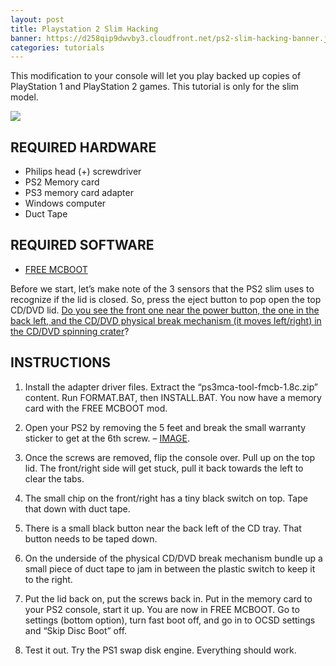```yaml
---
layout: post
title: Playstation 2 Slim Hacking
banner: https://d258qip9dwvby3.cloudfront.net/ps2-slim-hacking-banner.jpg
categories: tutorials
---
```


This modification to your console will let you play backed up copies of PlayStation 1 and PlayStation 2 games. This tutorial is only for the slim model.

<div class='video'>
<a href='https://www.youtube.com/watch?v=mecgQqDgqpo' title='Click here to watch the video!' target='_BLANK'><i class="svg-icon youtube"></i><div class="play"></div><img src="https://img.youtube.com/vi/mecgQqDgqpo/0.jpg" /></a>
</div>

## REQUIRED HARDWARE
* Philips head (+) screwdriver
* PS2 Memory card
* PS3 memory card adapter
* Windows computer
* Duct Tape

## REQUIRED SOFTWARE
* [FREE MCBOOT](http://psx-scene.com/forums/f153/fmcb-v1-9-series-release-thread-116247/)

Before we start, let’s make note of the 3 sensors that the PS2 slim uses to recognize if the lid is closed. So, press the eject button to pop open the top CD/DVD lid. [Do you see the front one near the power button, the one in the back left, and the CD/DVD physical break mechanism (it moves left/right) in the CD/DVD spinning crater](https://cdn.instructables.com/FEL/6G12/F03WEWVX/FEL6G12F03WEWVX.MEDIUM.jpg)?

## INSTRUCTIONS
1) Install the adapter driver files. Extract the “ps3mca-tool-fmcb-1.8c.zip” content. Run FORMAT.BAT, then INSTALL.BAT. You now have a memory card with the FREE MCBOOT mod.

2) Open your PS2 by removing the 5 feet and break the small warranty sticker to get at the 6th screw. – [IMAGE](https://cdn.instructables.com/FZH/OZDX/F03WEWW1/FZHOZDXF03WEWW1.MEDIUM.jpg).

3) Once the screws are removed, flip the console over. Pull up on the top lid. The front/right side will get stuck, pull it back towards the left to clear the tabs.

4) The small chip on the front/right has a tiny black switch on top. Tape that down with duct tape.

5) There is a small black button near the back left of the CD tray. That button needs to be taped down.

6) On the underside of the physical CD/DVD break mechanism bundle up a small piece of duct tape to jam in between the plastic switch to keep it to the right.

7) Put the lid back on, put the screws back in. Put in the memory card to your PS2 console, start it up. You are now in FREE MCBOOT. Go to settings (bottom option), turn fast boot off, and go in to OCSD settings and “Skip Disc Boot” off.

8) Test it out. Try the PS1 swap disk engine. Everything should work.
